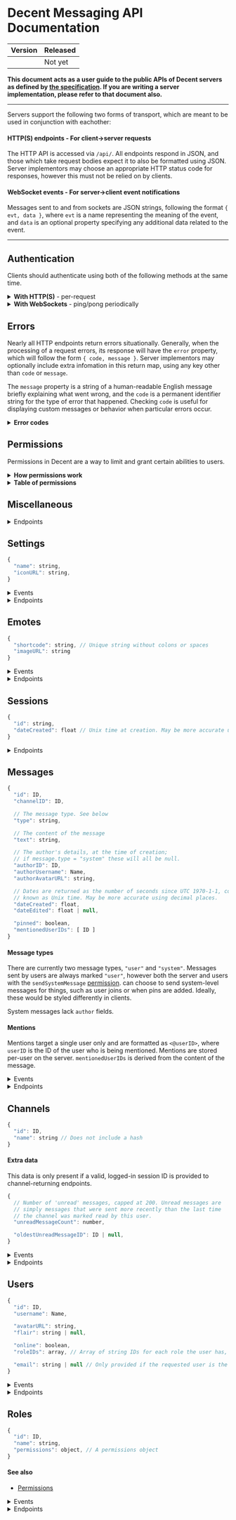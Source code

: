 # Decent Messaging API Documentation

| Version       | Released        |
|:-------------:| --------------- |
|               | Not yet         |

**This document acts as a user guide to the public APIs of Decent servers as
defined by [the specification](spec.md). If you are writing a server
implementation, please refer to that document also.**

---

Servers support the following two forms of transport, which are meant to be used in conjunction with eachother:

#### HTTP(S) endpoints - For client->server requests

The HTTP API is accessed via `/api/`. All endpoints respond in JSON, and those which take request bodies expect it to also be formatted using JSON. Server implementors may choose an appropriate HTTP status code for responses, however this must not be relied on by clients.

#### WebSocket events - For server->client event notifications

Messages sent to and from sockets are JSON strings, following the format `{ evt, data }`, where `evt` is a name representing the meaning of the event, and `data` is an optional property specifying any additional data related to the event.

---

## Authentication

Clients should authenticate using both of the following methods at the same time.

<details><summary><b>With HTTP(S)</b> - per-request</summary>

When a request is made to an API endpoint, the server searches for a [session ID](#sessions) string given in the request using **one** of:

* `?sessionID` in query string (URL)
* `sessionID` in request body
* `X-Session-ID` header (**recommended**)

Note that if session IDs are provided more than once in a single request the request will [error](#errors) with REPEATED_PARAMETERS.

If a session ID is provided but invalid/expired, the request is immediately terminated with an INVALID_SESSION_ID [error](#errors).

If the request requires [permission(s)](#permissions) and a session ID is not provided or its user does not posses the expected permissions, the request is terminated with a NOT_ALLOWED [error](#errors).

Note that "you" in this document typically refers to the provided session ID's related user.

</details>

<details><summary><b>With WebSockets</b> - ping/pong periodically</summary>

## pingdata

Sent periodically (typically every 10 seconds) by the server, as well as immediately upon the client socket connecting. Clients should respond with a `pongdata` event, as described below. No `data` is sent with the event.

## pongdata

Should be **sent from clients** (unlike all other WebSocket transmissions) in response to `pingdata`. Notifies the server of any information related to the particular socket. Passed data should include:

* `sessionID`, if the client is "logged in" or keeping track of a session ID. This is used for keeping track of which users are online.
  - Note `null` means 'not logged in'.

</details>

## Errors

Nearly all HTTP endpoints return errors situationally. Generally, when the processing of a request errors, its response will have the `error` property, which will follow the form `{ code, message }`. Server implementors may optionally include extra infomation in this return map, using any key other than `code` or `message`.

The `message` property is a string of a human-readable English message briefly explaining what went wrong, and the `code` is a permanent identifier string for the type of error that happened. Checking `code` is useful for displaying custom messages or behavior when particular errors occur.

<details><summary><b>Error codes</b></summary>

| Error code             | Meaning                                             |
| ----------------------:|:----------------------------------------------------|
| NOT_FOUND              | The requested thing was not found                   |
| NOT_YOURS              | Your attempt to do something impactful was rejected because you are not the owner/author of the thing |
| MISSING_PERMISSION     | You do not have a required permission               |
| NO                     | The server does not support or does not want to fulfill your request |
| ALREADY_PERFORMED      | That action has already been performed              |
| FAILED                 | Something went wrong internally                     |
| INCOMPLETE_PARAMETERS  | A property is missing from the request's parameters |
| REPEATED_PARAMETERS    | A parameter is specified twice in the request       |
| INVALID_PARAMETER_TYPE | A parameter is the wrong type                       |
| INVALID_SESSION_ID     | There is no session with the provided session ID    |
| INVALID_NAME           | Provided [name](#name) is invalid                   |
| NAME_ALREADY_TAKEN     | The passed name is already used by something else   |
| SHORT_PASSWORD         | Password is too short                               |
| INCORRECT_PASSWORD     | Incorrect password                                  |

</details>

## Permissions

Permissions in Decent are a way to limit and grant certain abilities to users.

<details><summary><b>How permissions work</b></summary>

Permissions are stored within a map of keys (representing individual permissions) to boolean values (or undefined). For example, the following permissions object describes being able to read but not send messages:

```js
{
  "readMessages": true,
  "sendMessages": false
}
```

Individual permissions are passed according to a cascade of roles. If two or more permission objects are applied (typically based on the roles a user has), then individual permissions are determined by the most prioritized roles. For example, consider these three permission objects:

```js
{
  "sendMessages": false
}

{
  "readMessages": true,
  "sendMessages": true
}

{
  "readMessages": false,
  "sendMessages": false
}
```

Suppose we consider the first, top-most object to have the greatest priority, and that the second and third each in turn have less priority.

If all three permission objects are applied to a user, then to calculate the user's permissions, we start by looking at the most prioritized object. This object contains one property, `sendMessages: false`. From this, we know that the user is not permitted to send messages; this is absolutely true, regardless of any other permission objects, since this object is the most prioritized one.

Then we move to the next permission object: `{readMessages: true, sendMessages: true}`. The `readMessages: true` permission tells us that the user is allowed to read messages. There is also a `sendMessages` property, but we ignore this, since we have already determined that the user is not permitted to send messages.

We look at the final permission object: `{readMessages: false, sendMessages: false}`. There are two properties here, but these have both already been determined earlier, so we ignore them. Since we have gone through all permission objects applied to the user, we come to the conclusion that **the user may read but not send messages.**

The actual priority of permission objects is determined according to the roles applied to the user and channel-specific permissions (which are dependent on the roles), and the order is determined as follows:

* Channel-specific permissions for roles of the user (First.)
* Channel-specific permissions for the `_user` role, if the user is a logged-in member of the server
* Channel-specific permissions for the `_everyone` role
* Server-wide permissions for roles of the user
* Server-wide permissions for the `_user` role (if applicable, as above)
* Server-wide permissions for the `_everyone` role (Last.)

Permissions for roles of the user (both globally and channel-specific) are prioritized according to the [role prioritization order](#prioritize-roles). Note that the order of the user's `roles` property **does not** have any effect on the order roles that are applied when calculating their perissions.

</details>

<details><summary><b>Table of permissions</b></summary>

A set of permissions can be configured for different [roles](#roles). When these roles are attached to users, they grant or revoke specific privileges within the entire server.

Below is a table of all permissions.

| Code              | Description                                              |
| ----------------- | -------------------------------------------------------- |
| `manageServer`    | Allows changes to [server settings](#settings).          |
| `manageUsers`     | Allows for updating of users other than yourself, and allows deletion of users. |
| `manageRoles`     | Allows creation/deletion/modification/granting/revoking of [roles](#roles) under you. |
| `manageChannels`  | Allows management and editing of [channels](#channels) and their permissions. |
| `managePins`      | Allows for [pinning](#pin) and [unpinning](#unpin) of messages. |
| `manageEmotes`    | Allows for creation and removal of [emotes](#emotes).    |
| `readMessages`    | Allows for viewing of channel [messages](#messages); if false, the channel does not show up in the channel list. |
| `sendMessages`    | Allows for [sending messages](#send-message).            |
| `deleteMessages`  | Allows for [deleting messages](#delete-message) that you did not author. |
| `sendSystemMessages` | Allows for [sending system messages](#send-message).  |
| `uploadImages`    | Allows [image uploads](#upload-image).                   |
| `allowNonUnique`  | Allows the creation of things with non-unique [names](#names). |

</details>

<a name='api'></a>

## Miscellaneous

<details><summary>Endpoints</summary>

### Retrieve server implementation details [GET /api]
Returns `{ decentVersion, implementation, useSecureProtocol }`, where `decentVersion` is a string version number corresponding to the specification version the server supports/providers, `implementation` is a string typically refering to the name of the server impementation, and the boolean `useSecureProtocol` should be `true` when this server is only accessible via the _HTTPS_ and _WSS_ protocols.

Should be used to check to see if a particular server is compatible with the version of the spec that you (the client) support. Note that Decent follows [SemVer](https://semver.org/), so unless the MAJOR (first) portion of the version number is different to what you expect communication should work fine.

```js
GET /api/

<- {
<-   "implementation": "@decent/server",
<-   "decentVersion": "1.0.0",
<-   "useSecureProtocol": true
<- }
```

<a id='upload-image'></a>
### Upload an image [POST /api/upload-image]
+ requires [permission](#permissions): `uploadImages`
+ expects form data (`multipart/form-data`)
  * `image` (gif/jpeg/png) - The image to upload. Max size: 10MB

Returns `{ path }`, where `path` is a relative URL to the uploaded image file.

```js
POST /api/upload-image

-> (form data)

<- {
<-   "path": "/uploads/1234/image.png"
<- }
```

This endpoint may return [an error](#errors), namely FAILED, NO, or NOT_ALLOWED.

</details>

## Settings

```js
{
  "name": string,
  "iconURL": string,
}
```

<details><summary>Events</summary>

<a name='server-settings-update'></a>
## server-settings/update

Emitted with data `{ settings }` when the server settings are modified.

</details>

<details><summary>Endpoints</summary>

### Retrieve all settings [GET /api/settings]
Returns `{ settings }`, where `settings` is an object representing server-specific settings.

```js
GET /api/settings

<- {
<-   "settings": {
<-     "name": "Unnamed Decent chat server",
<-     "iconURL": "https://meta.decent.chat/uploads/..."
<-   }
<- }
```

### Modify settings [PATCH /api/settings]
+ requires [permission](#permissions): `manageServer`
+ `name` (string; optional)
+ `iconURL` (string; optional)

Returns `{}` if successful. Updates settings with new values provided, and emits [server-settings/update](#server-settings-update).

```js
PATCH /api/settings

-> {
->   "name": "My Server"
-> }

<- {}
```

</details>

## Emotes

```js
{
  "shortcode": string, // Unique string without colons or spaces
  "imageURL": string
}
```

<details><summary>Events</summary>

<a name='emote-new'></a>
### emote/new

Sent to all clients when an emote is created. Passed data is in the format `{ emote }`.

<a name='emote-delete'></a>
### emote/delete

Sent to all clients when an emote is deleted. Passed data is in the format `{ shortcode }`.

</details>

<details><summary>Endpoints</summary>

<a name='list-emotes'></a>
### List emotes [GET /api/emotes]

Returns `{ emotes }`, where `emotes` is an array of emote objects.

```js
GET /api/emotes

<- {
<-   "emotes": []
<- }
```

<a name='new-emote'></a>
### Add a new emote [POST /api/emotes]
+ requires [permission](#permissions): `manageEmotes`
+ `imageURL` (string)
+ `shortcode` (string) - Should not include colons (`:`) or spaces. Must be unique, even if the user has the `allowNonUnique` [permission](#permissions).

Returns `{}` if successful. Emits [emote/new](#emote-new).

```js
POST /api/emotes

-> {
->   "imageURL": "https://example.com/path/to/emote.png",
->   "shortcode": "package"
-> }

<- {}
```

<a name='view-emote'></a>
### View an emote [GET /api/emotes/:shortcode]
+ **in-url** shortcode (string)

302 redirects to the `imageURL` of the emote specified. 404s if not found or invalid.

```html
<!-- To view the :package: emoji in HTML: -->
<img src='/api/emotes/package' width='16' height='16'/>
```

<a name='delete-emote'></a>
### Delete an existing emote [DELETE /api/emotes/:shortcode]
+ requires [permission](#permissions): `manageEmotes`
+ **in-url** shortcode (string)

Returns `{}` if successful. Emits [emote/delete](#emote-delete).

```js
DELETE /api/emotes/package

<- {}
```

</details>

## Sessions

```js
{
  "id": string,
  "dateCreated": float // Unix time at creation. May be more accurate using decimal places
}
```

<details><summary>Endpoints</summary>

<a name='get-sessions'></a>
### Fetch the current user's sessions [GET /api/sessions]
+ requires a valid session ID & user

Responds with `{ sessions }`, where `sessions` is an array of [sessions](#sessions) that also represent the user that the provided session represents (the callee; you).

```js
GET /api/sessions

<- {
<-   "sessions": [
<-     {
<-       "id": "12345678-ABCDEFGH",
<-       "dateCreated": 123456789000
<-     }
<-   ]
<- }
```

<a name='login'></a>
### Login [POST /api/sessions]
+ `username` (string)
+ `password` (string)

Responds with `{ sessionID }` if successful, where `sessionID` is the ID of the newly-created session. Related endpoint: [register](#register).

```js
POST /api/sessions

-> {
->   "username": "admin",
->   "password": "abcdef"
-> }

<- {
<-   "sessionID": "12345678-ABCDEFGH"
<- }
```

### Fetch session details [GET /api/sessions/:id]
+ does not require a session ID via means other than in the URL
+ **in-url** id (string, session ID)

Responds with `{ session, user }` upon success, where `session` is a [session](#sessions) and `user` is the [user](#users) this session represents.

```js
GET /api/sessions/12345678-ABCDEFGH

<- {
<-   "session": {
<-     "id": "12345678-ABCDEFGH",
<-     "dateCreated": 123456789000
<-   },
<-   "user": {
<-     "id": "1234",
<-     "username": "admin",
<-     // ...
<-   }
<- }
```

<a name='logout'></a>
### Logout [DELETE /api/sessions/:id]
+ does not require a session ID via means other than in the URL
+ **in-url** id (string, session ID)

Responds with `{}` upon success. Any further requests using the provided session ID will fail.

```js
DELETE /api/sessions/12345678-ABCDEFGH

<- {}
```

</details>

## Messages

```js
{
  "id": ID,
  "channelID": ID,

  // The message type. See below
  "type": string,

  // The content of the message
  "text": string,

  // The author's details, at the time of creation;
  // if message.type = "system" these will all be null.
  "authorID": ID,
  "authorUsername": Name,
  "authorAvatarURL": string,

  // Dates are returned as the number of seconds since UTC 1970-1-1, commonly
  // known as Unix time. May be more accurate using decimal places.
  "dateCreated": float,
  "dateEdited": float | null,

  "pinned": boolean,
  "mentionedUserIDs": [ ID ]
}
```

#### Message types

There are currently two message types, `"user"` and `"system"`. Messages sent by users are always marked `"user"`, however both the server and users with the `sendSystemMessage` [permission](#permissions). can choose to send system-level messages for things, such as user joins or when pins are added. Ideally, these would be styled differently in clients.

System messages lack `author` fields.

#### Mentions

Mentions target a single user only and are formatted as `<@userID>`, where `userID` is the ID of the user who is being mentioned. Mentions are stored per-user on the server. `mentionedUserIDs` is derived from the content of the message.

<details><summary>Events</summary>

<a name='message-new'></a>
### message/new

Sent to all clients whenever a message is [sent](#send-message) to any channel in the server. Passed data is in the format `{ message }`, where `message` is a [message](#messages) representing the new message.

<a name='message-edit'></a>
### message/edit

Sent to all clients when any message is [edited](#edit-message). Passed data is in the format `{ message }`, where `message` is a [message](#messages) representing the new message.

<a name='message-delete'></a>
### message/delete

Sent to all clients when any message is [deleted](#delete-message). Passed data is in the format `{ messageID }`.

</details>

<details><summary>Endpoints</summary>

<a name='send-message'></a>
### Send a message [POST /api/messages]
+ requires [permissions](#permissions):
  * `sendMessages`
  * `sendSystemMessages`, if `type == "system"`
+ `channelID` (ID) - The parent channel of the new message
+ `text` (string) - The content of the message
+ `type` (string; defaults to `"user"`)

On success, emits [message/new](#message-new) and returns `{ messageID }`. Also marks `channelID` as read for the author. Emits [user/mentions/add](#user-mentions-add) to [mentioned](#mentions) users, if any.

```js
POST /api/messages

-> {
->   "channelID": "5678",
->   "text": "Hello, world!"
-> }

<- {
<-   "messageID": "1234"
<- }
```

<a name='get-message'></a>
### Retrieve a message [GET /api/messages/:id]
+ requires [permission](#permissions): `readMessages`
+ **in-url** id (ID) - The ID of the message to retrieve

Returns `{ message }` where `message` is a [message object](#messages-api-messages).

```js
GET /api/messages/1234

<- {
<-   "message": {
<-     "id": "1234",
<-     // ...
<-   }
<- }
```

<a name='edit-message'></a>
### Edit a message [PATCH /api/messages/:id]
+ requires a session ID where the session user is the author of message `id`
+ **in-url** id (ID) - The ID of the message to edit
+ `text` (string) - The new content of the message

Emits [message/edit](#message-edit) and returns `{}`.

```js
PATCH /api/messages/1234

-> {
->   "text": "Updated message text"
-> }

<- {}
```

This endpoint will return a NOT_YOURS [error](#errors) if you do not own the message in question. Emits [user/mentions/add](#user-mentions-add) to newly [mentioned](#mentions) users and [user/mentions/remove](#user-mentions-remove) to users who are no longer mentioned, if any.

<a name='delete-message'></a>
### Delete a message [DELETE /api/messages/:id]
+ requires one of:
  * session with ownership of message `id`
  * [permission](#permissions) (for channel of specified message) `deleteMessages`
+ **in-url** id (ID) - The ID of the message to delete

Emits [message/delete](#message-delete) and returns `{}`.

```js
DELETE /api/messages/1234

<- {}
```

This endpoint may return a NOT_YOURS [error](#errors) if you do not own the message in question. Note that admins may delete any message. Emits [user/mentions/remove](#user-mentions-remove) to all previously-[mentioned](#mentions) users.

</details>

## Channels

```js
{
  "id": ID,
  "name": string // Does not include a hash
}
```

<a id='channel-extra-data'></a>
#### Extra data
This data is only present if a valid, logged-in session ID is provided to channel-returning endpoints.
```js
{
  // Number of 'unread' messages, capped at 200. Unread messages are
  // simply messages that were sent more recently than the last time
  // the channel was marked read by this user.
  "unreadMessageCount": number,

  "oldestUnreadMessageID": ID | null,
}
```

<details><summary>Events</summary>

<a name='channel-new'></a>
### channel/new

Sent to all clients when a channel is [created](#create-channel). Passed data is in the format `{ channel }`, where `channel` is a [channel](#channels) representing the new channel.

<a name='channel-update'></a>
### channel/update

Sent to all clients when a channel is updated ([renamed](#rename-channel), [marked as read](#mark-channel-as-read), etc). Passed data is in the format `{ channel }`, including `channel.unreadMessageCount` if the socket is actively [ponging sessionIDs](#pongdata).

<a name='channel-pins-add'></a>
### channel/pins/add

Sent to all clients when a message is [pinned](#pin) to a channel. Passed data is in the format `{ message }`, where `message` is the message that was pinned.

<a name='channel-pins-remove'></a>
### channel/pins/remove

Sent to all clients when a message is [unpinned](#unpin) from a channel. Passed data is in the format `{ messageID }`, where `messageID` is the ID of the message that was unpinned.

<a name='channel-delete'></a>
### channel/delete

Sent to all clients when a channel is [deleted](#delete-channel). Passed data is in the format `{ channelID }`.

</details>

<details><summary>Endpoints</summary>

<a name='channel-list'></a>
### Get list of channels [GET /api/channels]
+ does not require session, however:
  * channels where the session user does not have the `readMessages` [permission](#permissions) will not be returned
  * returns [extra data](#channel-extra-data) with session

Returns `{ channels }`, where channels is an array of channels. Note `unreadMessageCount` will only be returned if this endpoint receives a session.

```js
GET /api/channels

<- {
<-   "channels": [
<-     {
<-       "id": "5678",
<-       "name": "general"
<-     }
<-   ]
<- }
```

<a name='create-channel'></a>
### Create a channel [POST /api/channels]
+ requires [permission](#permissions) `manageChannels`
+ `name` (name) - The name of the channel.

On success, emits [channel/new](#channel-new) and returns `{ channelID }`.

```js
POST /api/channels

-> {
->   "name": "general"
-> }

<- {
<-   "channelID": "5678"
<- }
```

<a name='get-channel'></a>
### Retrieve a channel [GET /api/channels/:id]
+ does not require session, however:
  * returns [extra data](#channel-extra-data) with session
+ **in-url** id (ID) - The ID of the channel.

Returns `{ channel }`. Note [extra data](#channel-extra-data) will only be returned if this endpoint receives a logged-in session ID.

```js
GET /api/channels/5678

<- {
<-   "channel": {
<-     id": "5678",
<-     "name": "general"
<-   }
<- }
```

<a name='rename-channel'></a>
### Rename a channel [PATCH /api/channels/:id]
+ requires [permission](#permissions) `manageChannels`
+ **in-url** id (ID) - The ID of the channel.
+ name (name) - The new name of the channel

Returns `{}` if successful, emitting [channel/update](#channel-update).

```js
PATCH /api/channels/5678

-> {
->   "name": "best-channel"
-> }

<- {}
```

<a name='delete-channel'></a>
### Delete a channel [DELETE /api/channels/:id]
+ requires [permission](#permissions) `manageChannels`
+ **in-url** id (ID) - The ID of the channel to delete.

Returns `{}` if successful. Emits [channel/delete](#channel-delete).

```js
DELETE /api/channels/5678

<- {}
```

<a name='mark-channel-as-read'></a>
### Mark a channel as read [POST /api/channels/:id/mark-read]
+ requires [permission](#permissions) (for specified channel) `readMessages`
+ **in-url** id (ID) - The ID of the channel.

Marks the channel as read (ie. sets `unreadMessageCount` to 0), returning `{}`. Emits [channel/update](#channel-update) including [extra data](#channel-extra-data) if this socket is authenticated.

```js
POST /api/channels/5678/mark-read

<- {}
```

<a name='get-messages-in-channel'></a>
### Get messages in channel [GET /api/channels/:id/messages]
+ requires [permission](#permissions) (for specified channel) `readMessages`
+ **in-url** id (ID) - The ID of the channel to fetch messages of.
+ `before` (ID; optional) - The ID of the message right **after** the range of messages you want.
+ `after` (ID; optional) - The ID of the message right **before** the range of messages you want.
+ `limit` (integer; optional, default `50`) - The maximum number of messages to fetch. Must be `1 <= limit <= 50`.

Returns `{ messages }`, where messages is an array of the most recent [messages](#messages) sent to this channel. If `limit` is given, it'll only fetch that many messages.

If `before` is specified, it'll only return messages sent before that one; and it'll only return messages sent after `after`.

```js
GET /api/channels/5678/messages

<- {
<-   "messages": [
<-     {
<-       "id": "1234",
<-       "channelID": "5678",
<-       // ...
<-     },
<-     {
<-       "id": "1235",
<-       "channelID": "5678",
<-       // ...
<-     }
<-   ]
<- }
```

```js
GET /api/channels/5678/messages?after=1234

<- {
<-   "messages": [
<-     {
<-       "id": "1235",
<-       "channelID": "5678",
<-       // ...
<-     }
<-   ]
<- }
```

<a name='update-channel-permissions'></a>
### Update channel-specific role permissions [PATCH /api/channels/:id/role-permissions]
+ requires [permission](#permissions) (for specified channel) `manageRoles`
+ **in-url** id (ID)
+ **rolePermissions** - an object map of role IDs to their permissions

Returns `{}` if successful. Note that if a role is not specified on the **roles** parameter, its permissions on the channel will not be changed. To delete an entry, pass `{}` as the role's permissions; since this would reset the role's permissions all to unset, the role would have no effect, and is removed from the channel's `rolePermissions` map.

```js
PATCH /api/channels/1234/role-permissions

-> {
->   "rolePermissions": {
->     "_everyone": {
->       "readMessages": false,
->       "sendMessages": false
->     },
->     "123": {
->       "readMessages": true,
->       "sendMessages": true
->     }
->   }
-> }

<- {}
```

<a name='get-channel-permissions'></a>
### Get channel-specific role permissions [GET /api/channels/:id/role-permissions]
+ **in-url** id (ID)

Returns `{ rolePermissions }` if successful, where `rolePermissions` is a map of role IDs to their individual [permissions](#permissions).

```js
GET /api/channels/1234/role-permissions

<- {
<-   "rolePermissions": {
<-     "_everyone": {
<-       "readMessages": false,
<-       "sendMessages": false
<-     },
<-     ...
<-   }
<- }
```

<a name='get-pins'></a>
### Retrieve all pinned messages [GET /api/channels/:id/pins]
+ requires [permission](#permissions) (for specified channel) `readMessages`
+ **in-url** id (ID)

Returns `{ pins }`, where pins is an array of [messages](#messages) that have been pinned to this channel.

```js
GET /api/channels/5678/pins

<- {
<-   "pins": [
<-     {
<-       "id": "1235",
<-       "channelID": "5678",
<-       // ...
<-     }
<-   ]
<- }
```

<a name='pin'></a>
### Pin a message [POST /api/channels/:id/pins]
+ requires [permission](#permissions) (for specified channel) `managePins`
+ **in-url** id (ID)
+ `messageID` (ID) - The message to pin to this channel.

Returns `{}` if successful. Emits [channel/pins/add](#channel-pins-add).

```js
POST /api/channels/5678/pins

-> {
->   "messageID": "1234"
-> }

<- {}
```

<a name='unpin'></a>
### Unpin a message [DELETE /api/channels/:channelID/pins/:messageID]
+ requires [permission](#permissions) (for specified channel) `managePins`
+ **in-url** channelID (ID)
+ **in-url** messageID (ID) - The ID of the message to unpin. Errors if not pinned.

Returns `{}` if successful. Emits [channel/pins/remove](#channel-pins-remove).

```js
DELETE /api/channels/5678/pins/1234

<- {}
```

</details>

## Users

```js
{
  "id": ID,
  "username": Name,

  "avatarURL": string,
  "flair": string | null,

  "online": boolean,
  "roleIDs": array, // Array of string IDs for each role the user has, not including "_user" or "_everyone",

  "email": string | null // Only provided if the requested user is the same as the sessionID provides
}
```

<details><summary>Events</summary>

<a name='user-new'></a>
### user/new

Sent to all clients when a user is created. Passed data is in the format `{ user }`.

<a name='user-delete'></a>
### user/delete

Sent to all clients when a user is deleted. Passed data is in the format `{ userID }`.

<a name='user-online'></a>
### user/online

Sent to all clients when a user becomes online. This is whenever a socket [tells the server](#pongdata) that its session ID is that of a user who was not already online before. Passed data is in the format `{ userID }`.

<a name='user-offline'></a>
### user/offline

Sent to all clients when a user becomes offline. This is whenever the last socket of a user who is online terminates. Passed data is in the format `{ userID }`.

<a name='user-update'></a>
### user/update

Sent to all clients when a user is mutated using [PATCH /api/users/:userID](#update-user). Passed data is in the format `{ user }`.

<a name='user-mentions-add'></a>
### user/mentions/add

When a user is [mentioned](#mentions), this is sent to all sockets authenticated as them. Passed data is in the format `{ message }`, where `message` is the new / just edited mesage that mentioned the user.

<a name='user-mentions-remove'></a>
### user/mentions/remove

When a message is deleted or edited to remove [the mention of a user](#mentions), all sockets authenticated as the unmentioned user are sent this event. Passed data is in the format `{ messageID }`, where `messageID` is the ID of the message that just stopped mentioning the user.

</details>

<details><summary>Endpoints</summary>

<a name='user-list'></a>
### Fetch users [GET /api/users]
Returns `{ users }`, where `users` is an array of [users](#users).

```js
GET /api/users

<- {
<-   "users": [
<-     {
<-       "id": "1234",
<-       "username": "test-user",
<-       // ...
<-     }
<-   ]
<- }
```

```js
GET /api/users?sessionID=adminsid123

<- {
<-   "users": [
<-     {
<-       "id": "1234",
<-       "username": "test-user",
<-       // ...
<-     }
<-   ]
<- }
```

<a name='register'></a>
### Register (create new user) [POST /api/users]
+ `username` ([name](#names)) - Must be unique
+ `password` (string) - Errors if shorter than 6 characters

Responds with `{ user }` if successful, where `user` is the new user object. Emits [user/new](#user-new). Log in with [POST /api/sessions](#login).

```js
POST /api/users

-> {
->   "username": "joe",
->   "password": "secret"
-> }

<- {
<-   "user": {
<-     "id": "8769",
<-     "username": "joe",
<-     // ...
<-   }
<- }
```

<a name='get-user'></a>
### Retrieve a user by ID [GET /api/users/:id]
+ does not require a valid session, howerver:
  * returns extra data (`email`) if the provided session represents the user requested
+ **in-url** id (ID) - The user ID to fetch

Returns `{ user }`.

```js
GET /api/users/1

<- {
<-   "user": {
<-     "id": "1",
<-     "username": "admin",
<-     // ...
<-   }
<- }
```

<a name='get-mentions'></a>
### List [mentions](#mentions) of a user [GET /api/users/:id/mentions]
+ does not require session, however:
  * only returns messages where you have the `viewMessages` [permission](#permissions) for the message's channel
+ **in-url** id (ID) - The user ID to fetch the mentions of
+ `limit` (int <= 50; default `50`) - The maximum number of mentions to fetch.
+ `skip` (int; default `0`) - Skips the first n mentions before returning

Returns `{ mentions }`, where `mentions` is an array of [messages](#messages). Note that mentions are sorted by creation date: `mentions[0]` is the most recent mention.

Combining `limit` and `skip` can net you simple pagination.

```js
GET /api/users/1/mentions?limit=1

<- {
<-   "mentions": [
<-     {
<-       "text": "Hey <@1>! How are you?"
<-       // ...
<-     },
<-
<-     // ...
<-   ]
<- }
```

<a name='update-user'></a>
### Update user details [PATCH /api/users/:id]
+ requires valid, logged-in session (see below)
+ **in-url** id (ID) - The user ID to patch

**The following parameters are available to sessions that represent the user being updated:**

+ `password` (object; optional):
  * `new` (string) - Errors if shorter than 6 characters
  * `old` (string) - Errors if it doesn't match user's existing password

**The following parameters are available to sessions that represent the user being updated, or have the `manageUsers` [permission](#permissions):**

+ `email` (string | null; optional) - Not public, used to generate avatar URL
+ `flair` (string | null; optional) - Displayed beside username in chat, errors if longer than 50 characters

**The following parameters are available to sessions with the `manageRoles` [permission](#permissions):**

+ `roleIDs`: (array of [role IDs](#roles); optional) - Used to generate `user.permissions`

Returns `{}` and applies changes, assuming a valid session for this user (or an admin) is provided and no errors occur. Also emits [user/update](#user-update).

```js
PATCH /api/users/1

(with session representing user id 1)

-> {
->   "password": {
->     "old": "abcdef",
->     "new": "secure"
->   }
-> }

<- {}
```

```js
PATCH /api/users/12

(with session representing an admin)

-> {
->   "roleIDs": [ "id-of-role", "id-of-role-2" ],
->   "flair": null
-> }

<- {}

('flair: null' removes the flair.)
```

<a name='get-user'></a>
### Retrieve a user by ID [GET /api/users/:id]
+ does not require a session, however:
  * if the provided session represents the user `id`, returns extra data (`email`)
+ **in-url** id (ID) - The user ID to fetch

Returns `{ user }`.

```js
GET /api/users/1

<- {
<-   "user": {
<-     "id": "1",
<-     "username": "admin",
<-     // ...
<-   }
<- }
```

<a name='get-user-permissions'></a>
### Get a user's permissions [GET /api/users/:id/permissions]
+ **in-url** id (ID) - The user ID to fetch

Returns `{ permissions }`, where `permissions` is a [permissions](#permissions) object.

```js
GET /api/users/1/permissions

<- {
<-   "permissions": {
<-     "manageServer": false,
<-     "manageUsers": false,
<-     "readMessages": true,
<-     // ...
<-   }
<- }
```

<a name='get-user-channel-permissions'></a>
### Get a user's channel-specific permissions [GET /api/users/:userID/channel-permissions/:channelID]
+ **in-url** userID (ID) - The user ID to fetch
+ **in-url** channelID (ID) - The channel ID to fetch

Returns `{ permissions }`, where `permissions` is a [permissions](#permissions) object containing permissions, with the given channel's role-specific permissions applied.

<a name='delete-user'></a>
### Delete a user [DELETE /api/users/:id]
+ requires [permission](#permission): `manageUsers`
+ **in-url** id (ID) - The user to delete

Returns `{}` and emits [user/delete](#user-delete).

<a name='check-username-available'></a>
### Check if a username is available [GET /api/username-available/:username]
+ does not require session
+ **in-url** username (name)

On success, returns `{ available }`, where available is a boolean for if the username is available or not. May return the [error](#errors) INVALID_NAME.

```js
GET /api/username-available/patrick

<- {
<-   "available": false
<- }
```

</details>

## Roles

```js
{
  "id": ID,
  "name": string,
  "permissions": object, // A permissions object
}
```

#### See also

* [Permissions](#permissions)

<details><summary>Events</summary>

<a name='role-new'></a>
### role/new

Sent to all clients when a role is [added](#new-role). Passed data is in the format `{ role }`.

<a name='role-update'></a>
### role/update

Sent to all clients when a role is [updated](#update-role). Passed data is in the format `{ role }`.

<a name='role-delete'></a>
### role/delete

Sent to all clients when a role is [deleted](#delete-role). Passed data is in the format `{ roleID }`.

</details>

<details><summary>Endpoints</summary>

<a name='list-roles'></a>
### List roles [GET /api/roles]

Returns `{ roles }`, where `roles` is an array of role objects.

```js
GET /api/roles

<- {
<-   "roles": [
<-     {
<-       "id": "_everyone",
<-       "name": "Everyone",
<-       "permissions": ...
<-     }
<-   ]
<- }
```

<a name='get-role-order'></a>
### Retrieve role prioritization order [GET /api/roles/order]

Returns `{ roleIDs }`, where `roleIDs` is an array of role IDs representing the order that roles are applied when [permissions](#permissions) are calculated. Internal roles, such as `_guest` and `_everyone`, are not included.

<a name='prioritize-roles'></a>
### Change role prioritization order [PATCH /api/roles/order]

+ requires [permission](#permissions): `manageRoles`
+ `roleIDs` (array of IDs) - The order roles are applied in
  * Must contain all role IDs just once, except for internal ones such as `_user` and `_everyone`

Returns `{}` when successful. Changes the order that roles are applied in; initial items are the most prioritized. See [Permissions](#permissions).

```js
PATCH /api/roles/order

-> {
->   "roleIDs": [
->     "abc",
->     "123",
->     "999"
->   ]
-> }

// Then...
GET /api/roles

<- {
<-   "roles": [
<-     {"id": "abc", ...},
<-     {"id": "123", ...},
<-     {"id": "999", ...},
<-     {"id": "_user", ...},
<-     ...
<-   ]
<- }
```

<a name='get-role'></a>
### Retrieve a role by ID [GET /api/roles/:id]

Returns `{ role }`.

```js
GET /api/roles/_everyone

<- {
<-   "role": {
<-     "id": "_everyone",
<-     "name": "Everyone",
<-     "permissions": ...
<-   }
<- }
```

<a name='new-role'></a>
### Add a new role [POST /api/roles]
+ requires [permission](#permissions): `manageRoles`
+ `name` (string) - Max length 32.
+ `permissions` ([Permissions object](#permissions)) - this role's intended permissions
  * **Cannot contain permissions that the requesting session's user does not have**

Returns `{ roleID }` if successful, where `roleID` is the ID of the new role. Emits [role/new](#role-new). The role is added to the role prioritization order as the most prioritized.

<a name='update-role'></a>
### Update a role [PATCH /api/roles/:id]
+ requires [permission](#permissions): `manageRoles`
+ **in-url** id (ID)
+ `name` (string; optional) - Max length 32.
+ `permissions` ([Permissions object](#permissions)) - the new intended permissions for this role
  * **Cannot contain permissions that the requesting session's user does not have**

Returns `{}` and emits [role/update](#role-update) if successful. May emit [user/update](#user-update) as required if users' computed permissions change.

<a name='delete-role'></a>
### Delete a role [DELETE /api/roles/:id]
+ requires [permission](#permissions): `manageRoles`
+ **in-url** id (ID string)

Returns `{}` if successful. Emits [role/delete](#role-delete). The role is removed from the role prioritization order.

</details>
